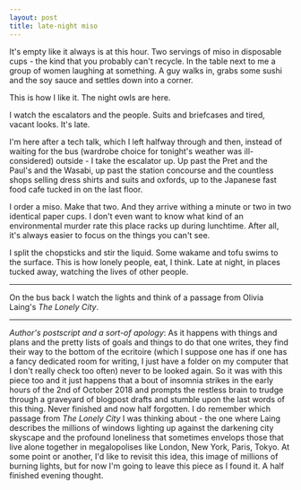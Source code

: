 ```yaml
---
layout: post
title: late-night miso
---
```


It's empty like it always is at this hour. Two servings of miso in disposable cups - the kind that you probably
can't recycle. In the table next to me a group of women laughing at something. A guy walks in, grabs some sushi
and the soy sauce and settles down into a corner.

This is how I like it. The night owls are here. 

I watch the escalators and the people. Suits and briefcases and tired, vacant looks. It's late.

I'm here after a tech talk, which I left halfway through and then, instead of waiting for the bus 
(wardrobe choice for tonight's weather was ill-considered) outside - I take the escalator up. Up past
the Pret and the Paul's and the Wasabi, up past the station concourse and the countless shops selling
dress shirts and suits and oxfords, up to the Japanese fast food cafe tucked in on the last floor.

I order a miso. Make that two. And they arrive withing a minute or two in two identical paper cups.
I don't even want to know what kind of an environmental murder rate this place racks up during
lunchtime.
After all, it's always easier to focus on the things you can't see.

I split the chopsticks and stir the liquid. Some wakame and tofu swims to the surface.
This is how lonely people, eat, I think. Late at night, in places tucked away, watching 
the lives of other people.

***

On the bus back I watch the lights and think of a passage from Olivia Laing's _The Lonely City_.

***
_Author's postscript and a sort-of apology_:
As it happens with things and plans and the pretty lists of goals and things to do that one writes,
they find their way to the bottom of the ecritoire (which I suppose one has if one has a fancy dedicated room for writing, I just have a folder on my computer that I don't really check too often) never to be looked again. So it was with this
piece too and it just happens that a bout of insomnia strikes in the early hours of the 2nd of October 2018
and prompts the restless brain to trudge through a graveyard of blogpost drafts and stumble upon the last words of this thing. Never finished and now half forgotten. I do remember which passage from _The Lonely City_ I was thinking about - the one where Laing describes the millions of windows lighting up against the darkening city skyscape and the profound loneliness that sometimes envelops those that live alone together in megalopolises like London, New York, Paris, Tokyo. At some point or another, I'd like to revisit this idea, this image of millions of burning lights, but for now I'm going to leave this piece as I found it. A half finished evening thought.  



